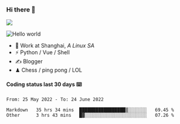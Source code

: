 ### Hi there 👋
![](https://komarev.com/ghpvc/?username=Xuhandsome)


<img src="https://github-readme-stats.vercel.app/api?username=XuHandsome&show_icons=true&theme=merko" alt="Hello world">

<br/>

- 🍻  Work at Shanghai, _A Linux SA_
- ⚡  Python / Vue / Shell
- ✍️  Blogger
- ♟  Chess / ping pong / LOL

#### Coding status last 30 days ⌨️

<!--START_SECTION:waka-->

```text
From: 25 May 2022 - To: 24 June 2022

Markdown   35 hrs 34 mins  █████████████████▒░░░░░░░   69.45 %
Other      3 hrs 43 mins   █▓░░░░░░░░░░░░░░░░░░░░░░░   07.26 %
```

<!--END_SECTION:waka-->
